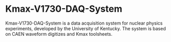# Kmax-V1730-DAQ-System
Kmax-V1730-DAQ-System is a data acquisition system for nuclear physics experiments, developed by the University of Kentucky.  The system is based on CAEN waveform digitizes and Kmax toolsheets.   
